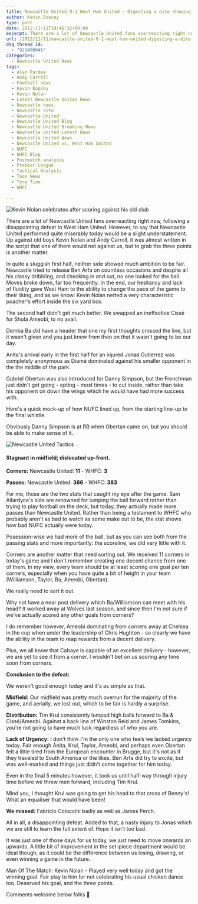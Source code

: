 ```yaml
---
title: Newcastle United 0-1 West Ham United – Digesting a dire showing
author: Kevin Doocey
type: post
date: 2012-11-11T19:46:32+00:00
excerpt: There are a lot of Newcastle United fans overreacting right now, following a disappointing defeat to West Ham United. However, to say that Newcastle United performed quite miserably today would..
url: /2012/11/11/newcastle-united-0-1-west-ham-united-digesting-a-dire-showing/
dsq_thread_id:
  - "923490045"
categories:
  - Newcastle United News
tags:
  - Alan Pardew
  - Andy Carroll
  - Football news
  - Kevin Doocey
  - Kevin Nolan
  - Latest Newcastle United News
  - Newcastle news
  - Newcastle site
  - Newcastle United
  - Newcastle United Blog
  - Newcastle United Breaking News
  - Newcastle United Latest News
  - Newcastle United News
  - Newcastle United vs. West Ham United
  - NUFC
  - NUFC Blog
  - Postmatch analysis
  - Premier League
  - Tactical Analysis
  - Toon News
  - Tyne Time
  - WHFC

---
```

![Kevin Nolan celebrates after scoring against his old club](https://www.tynetime.com/wp-content/uploads/2012/11/Kevin-Nolan-West-Ham-United.jpg "Nolan - Came back to haunt NUFC with a classic poachers effort before the break")

There are a lot of Newcastle United fans overreacting right now, following a disappointing defeat to West Ham United. However, to say that Newcastle United performed quite miserably today would be a slight understatement. Up against old boys Kevin Nolan and Andy Carroll, it was almost written in the script that one of them would net against us, but to grab the three points is another matter.

In quite a sluggish first half, neither side showed much ambition to be fair. Newcastle tried to release Ben Arfa on countless occasions and despite all his classy dribbling, and checking in and out, no one looked for the ball. Moves  broke down, far too frequently. In the end, our hesitancy and lack of fluidity gave West Ham to the ability to change the pace of the game to their liking, and as we know: Kevin Nolan netted a very characteristic poacher's effort inside the six yard box.

The second half didn't get much better. We swapped an ineffective Cissé for Shola Ameobi, to no avail.

Demba Ba did have a header that one my first thoughts crossed the line, but it wasn't given and you just knew from then on that it wasn't going to be our day.

Anita's arrival early in the first half for an injured Jonas Gutierrez was completely anonymous as Diamé dominated against his smaller opponent in the the middle of the park.

Gabriel Obertan was also introduced for Danny Simpson, but the Frenchman just didn't get going - opting - most times - to cut inside, rather than take his opponent on down the wings which he would have had more success with.

Here's a quick mock-up of how NUFC lined up, from the starting line-up to the final whistle.

Obviously Danny Simpson is at RB when Obertan came on, but you should be able to make sense of it.

![Newcastle United Tactics](https://www.tynetime.com/wp-content/uploads/2012/11/Newcastle-United-vs-West-Ham-Tactics.jpg "Newcastle-United-vs-West-Ham-Tactics")

#### Stagnant in midfield; dislocated up-front.

**Corners:** Newcastle United: **11** - WHFC: **3**

**Passes:** Newcastle United: **366** - WHFC: **383**

For me, those are the two stats that caught my eye after the game. Sam Allardyce's side are renowned for lumping the ball forward rather than trying to play football on the deck, but today, they actually made more passes than Newcastle United. Rather than being a testament to WHFC who probably aren't as bad to watch as some make out to be, the stat shows how bad NUFC actually were today.

Posession-wise we had more of the ball, but as you can see both from the passing stats and more importantly: the scoreline, we did very little with it.

Corners are another matter that need sorting out. We received 11 corners in today's game and I don't remember creating one decent chance from one of them. In my view, every team should be at least scoring one goal per ten corners, especially when you have quite a bit of height in your team (Williamson, Taylor, Ba, Ameobi, Obertan).

We really need to sort it out.

Why not have a near post delivery which Ba/Williamson can meet with his head? It worked away at Wolves last season, and since then I'm not sure if we've actually scored any other goals from corners?

I do remember however, Ameobi dominating from corners away at Chelsea in the cup when under the leadership of Chris Hughton - so clearly we have the ability in the team to reap rewards from a decent delivery.

Plus, we all know that Cabaye is capable of an excellent delivery - however, we are yet to see it from a corner. I wouldn't bet on us scoring any time soon from corners.

**Conclusion to the defeat:**

We weren't good enough today and it's as simple as that.

**Midfield:** Our midfield was pretty much overrun for the majority of the game, and aerially, we lost out, which to be fair is hardly a surprise.

**Distribution:** Tim Krul consistently lumped high balls forward to Ba & Cissé/Ameobi. Against a back line of Winston Reid and James Tomkins, you're not going to have much luck regardless of who you are.

**Lack of Urgency:** I don't think I'm the only one who feels we lacked urgency today. Fair enough Anita, Krul, Taylor, Ameobi, and perhaps even Obertan felt a little tired from the European encounter in Brugge, but it's not as if they traveled to South America or the likes. Ben Arfa did try to excite, but was well-marked and things just didn't come together for him today.

Even in the final 5 minutes however, it took us until half-way through injury time before we threw men forward, including Tim Krul.

Mind you, I thought Krul was going to get his head to that cross of Benny's! What an equaliser that would have been!

**We missed:** Fabricio Coloccini badly as well as James Perch.

All in all, a disappointing defeat. Added to that, a nasty injury to Jonas which we are still to learn the full extent of. Hope it isn't too bad.

It was just one of those days for us today, we just need to move onwards an upwards. A little bit of improvement in the set-piece department would be ideal though, as it could be the difference between us losing, drawing, or even winning a game in the future.

Man Of The Match: Kevin Nolan - Played very well today and got the winning goal. Fair play to him for not celebrating his usual chicken dance too. Deserved his goal, and the three points.

Comments welcome below folks 🙂

